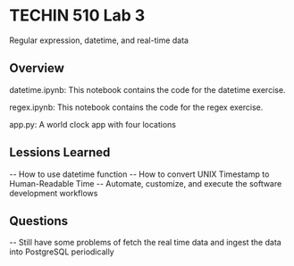 # TECHIN 510 Lab 3

Regular expression, datetime, and real-time data


## Overview
datetime.ipynb: This notebook contains the code for the datetime exercise.

regex.ipynb: This notebook contains the code for the regex exercise.

app.py: A world clock app with four locations


## Lessions Learned
-- How to use datetime function
-- How to convert UNIX Timestamp to Human-Readable Time
-- Automate, customize, and execute the software development workflows

## Questions
-- Still have some problems of fetch the real time data and ingest the data into PostgreSQL periodically
